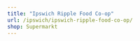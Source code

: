 ```yaml
---
title: "Ipswich Ripple Food Co-op"
url: /ipswich/ipswich-ripple-food-co-op/
shop: Supermarkt
---
```

